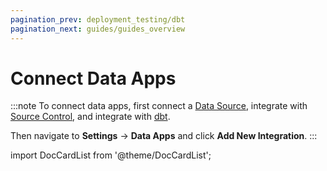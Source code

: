 ```yaml
---
pagination_prev: deployment_testing/dbt
pagination_next: guides/guides_overview
---
```


# Connect Data Apps

:::note
To connect data apps, first connect a [Data Source](data_sources), integrate with [Source Control](source_control), and integrate with [dbt](dbt).

Then navigate to **Settings** &rarr; **Data Apps** and click **Add New Integration**.
:::

import DocCardList from '@theme/DocCardList';

<DocCardList />